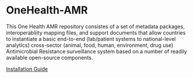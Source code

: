 # OneHealth-AMR
This One Health AMR repository consistes of a set of metadata packages, interoperabliity mapping files, and support documents that allow countries to instantiate a basic end-to-end (lab/patient systems to national-level analytics) cross-sector (animal, food, human, environment, drug use) Antimicrobial Resistance surveillance system based on a number of readily available open-source components.

[Installation Guide](docs/installation.md)
